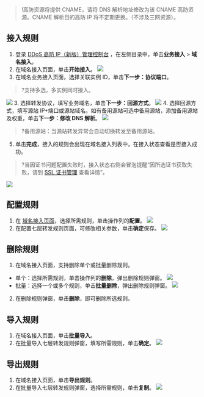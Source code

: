 >!高防资源将提供 CNAME，请将 DNS 解析地址修改为该 CNAME 高防资源。CNAME 解析目的高防 IP 将不定期更换。（不涉及三网资源）。
>
## 接入规则
1. 登录 [DDoS 高防 IP（新版）管理控制台](https://console.cloud.tencent.com/ddos/antiddos-advanced/access/l4) ，在左侧目录中，单击**业务接入** > **域名接入**。
2. 在域名接入页面，单击**开始接入**。
![](https://qcloudimg.tencent-cloud.cn/raw/db44511683c6c877527023e42812f16f.png)
2. 在域名业务接入页面，选择关联实例 ID，单击**下一步：协议端口**。
>?支持多选，多实例同时接入。
>
![](https://qcloudimg.tencent-cloud.cn/raw/cb34d158285b13da22e52584bd033596.png)
3. 选择转发协议，填写业务域名，单击**下一步：回源方式**。
![](https://qcloudimg.tencent-cloud.cn/raw/9008be0bbb7cf30ebafef96185b51a96.png)
4. 选择回源方式，填写源站 IP+端口或源站域名。如有备用源站可选中备用源站，添加备用源站及权重，单击**下一步：修改 DNS 解析**。
![](https://qcloudimg.tencent-cloud.cn/raw/4e74eb71b6b7f52965bf142db1f3f38b.png)
>?备用源站：当源站转发异常会自动切换转发至备用源站。
>
5. 单击**完成**，接入的规则会出现在域名接入列表中，在接入状态查看是否接入成功。
>?当因证书问题配置失败时，接入状态右侧会冒泡提醒“因所选证书获取失败，请到 [SSL 证书管理](https://console.cloud.tencent.com/ssl) 查看详情”。
>
![](https://qcloudimg.tencent-cloud.cn/raw/befd1427e53b0bbf1d5e4545b9892efe.png)


## 配置规则
1. 在 [域名接入页面](https://console.cloud.tencent.com/ddos/antiddos-advanced/access/l4)，选择所需规则，单击操作列的**配置**。
![](https://qcloudimg.tencent-cloud.cn/raw/5925c2102ce33ea8c3329ddb4f0a9889.png)
2. 在配置七层转发规则页面，可修改相关参数，单击**确定**保存。
![](https://qcloudimg.tencent-cloud.cn/raw/e3e1641249446db10e319cbbd85a6278.png)

## 删除规则
1. 在域名接入页面，支持删除单个或批量删除规则。
 - 单个：选择所需规则，单击操作列的**删除**，弹出删除规则弹窗。
![](https://qcloudimg.tencent-cloud.cn/raw/cfd72d7912c453435a10c09a4b80c550.png)
 - 批量：选择一个或多个规则，单击**批量删除**，弹出删除规则弹窗。
![](https://qcloudimg.tencent-cloud.cn/raw/2170476d8b9f03c74719e6b55216737c.png)
2. 在删除规则弹窗，单击**删除**，即可删除所选规则。

## 导入规则
1. 在域名接入页面，单击**批量导入**。
2. 在批量导入七层转发规则弹窗，填写所需规则，单击**确定**。
![](https://qcloudimg.tencent-cloud.cn/raw/7d2193602b45d3a893eceb8a5c476f3a.png)


## 导出规则
1. 在域名接入页面，单击**导出规则**。
2. 在批量导入七层转发规则弹窗，选择所需规则，单击**复制**。
![](https://qcloudimg.tencent-cloud.cn/raw/52691136873172d003350c2e7b6985e8.png)
